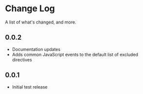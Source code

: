 # Change Log

A list of what's changed, and more.

## 0.0.2

- Documentation updates
- Adds common JavaScript events to the default list of excluded directives

## 0.0.1

- Initial test release
